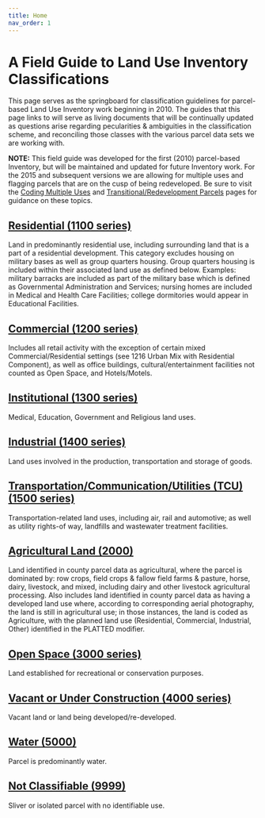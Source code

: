 ```yaml
---
title: Home
nav_order: 1
---
```


# A Field Guide to Land Use Inventory Classifications

This page serves as the springboard for classification guidelines for
parcel-based Land Use Inventory work beginning in 2010. The guides that
this page links to will serve as living documents that will be
continually updated as questions arise regarding pecularities &
ambiguities in the classification scheme, and reconciling those classes
with the various parcel data sets we are working with.

**NOTE:** This field guide was developed for the first (2010) parcel-based
Inventory, but will be maintained and updated for future Inventory work.
For the 2015 and subsequent versions we are allowing for multiple uses and
flagging parcels that are on the cusp of being redeveloped. Be sure to
visit the [Coding Multiple Uses](./CodingMultipleUses.md) and
[Transitional/Redevelopment Parcels](./TransitionalRedevelopmentParcels.md)
pages for guidance on these topics.


## [Residential (1100 series)](./1100_Residential.md)

Land in predominantly residential use, including surrounding land that
is a part of a residential development. This category excludes housing
on military bases as well as group quarters housing. Group quarters
housing is included within their associated land use as defined below.
Examples: military barracks are included as part of the military base
which is defined as Governmental Administration and Services; nursing
homes are included in Medical and Health Care Facilities; college
dormitories would appear in Educational Facilities.


## [Commercial (1200 series)](./1200_Commercial.md)

Includes all retail activity with the exception of certain mixed
Commercial/Residential settings (see 1216 Urban Mix with Residential
Component), as well as office buildings, cultural/entertainment
facilities not counted as Open Space, and Hotels/Motels.


## [Institutional (1300 series)](./1300_Institutional.md)

Medical, Education, Government and Religious land uses.


## [Industrial (1400 series)](./1400_Industrial.md)

Land uses involved in the production, transportation and storage of
goods.


## [Transportation/Communication/Utilities (TCU) (1500 series)](./1500_TransportationCommunicationsUtilities.md)

Transportation-related land uses, including air, rail and automotive; as
well as utility rights-of way, landfills and wastewater treatment
facilities.


## [Agricultural Land (2000)](./2000_Agriculture.md)

Land identified in county parcel data as agricultural, where the parcel
is dominated by: row crops, field crops & fallow field farms & pasture,
horse, dairy, livestock, and mixed, including dairy and other livestock
agricultural processing. Also includes land identified in county parcel
data as having a developed land use where, according to corresponding
aerial photography, the land is still in agricultural use; in those
instances, the land is coded as Agriculture, with the planned land use
(Residential, Commercial, Industrial, Other) identified in the PLATTED
modifier.


## [Open Space (3000 series)](./3000_Open_Space.md)

Land established for recreational or conservation purposes.


## [Vacant or Under Construction (4000 series)](./4000_VacantUnderConstruction.md)

Vacant land or land being developed/re-developed.


## [Water (5000)](./5000_Water.md)

Parcel is predominantly water.


## [Not Classifiable (9999)](./9999_Not_Classifiable.md)

Sliver or isolated parcel with no identifiable use.
